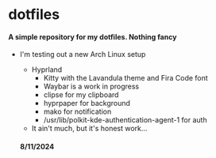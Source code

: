# dotfiles
#### A simple repository for my dotfiles. Nothing fancy
- I'm testing out a new Arch Linux setup
  - Hyprland 
    - Kitty with the Lavandula theme and Fira Code font
    - Waybar is a work in progress
    - clipse for my clipboard
    - hyprpaper for background
    - mako for notification
    - /usr/lib/polkit-kde-authentication-agent-1 for auth
  - It ain't much, but it's honest work... 
   
  

  #### 8/11/2024

